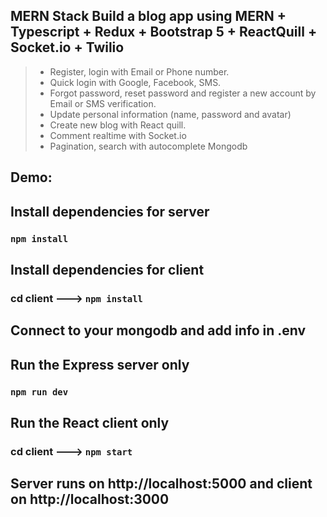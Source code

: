 

## MERN Stack Build a blog app using MERN + Typescript + Redux + Bootstrap 5 + ReactQuill + Socket.io + Twilio

> - Register, login with Email or Phone number.
> - Quick login with Google, Facebook, SMS.
> - Forgot password, reset password and register a new account by Email or SMS verification.
> - Update personal information (name, password and avatar)
> - Create new blog with React quill.
> - Comment realtime with Socket.io
> - Pagination, search with autocomplete Mongodb

## Demo:

## Install dependencies for server

### `npm install`

## Install dependencies for client

### cd client ---> `npm install`

## Connect to your mongodb and add info in .env

## Run the Express server only

### `npm run dev`

## Run the React client only

### cd client ---> `npm start`

## Server runs on http://localhost:5000 and client on http://localhost:3000
